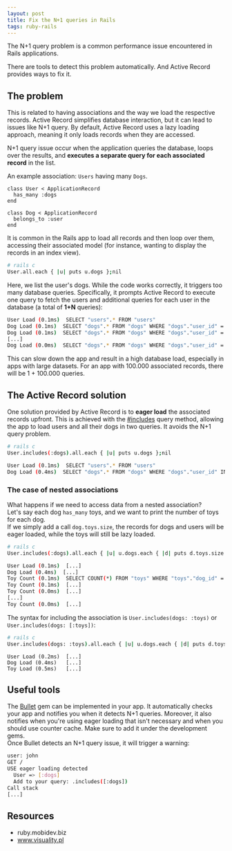 ```yaml
---
layout: post
title: Fix the N+1 queries in Rails
tags: ruby-rails
---
```


The N+1 query problem is a common performance issue encountered in Rails applications.

There are tools to detect this problem automatically. And Active Record provides ways to fix it.

## The problem
This is related to having associations and the way we load the respective records. Active Record simplifies database interaction, but it can lead to issues like N+1 query. By default, Active Record uses a lazy loading approach, meaning it only loads records when they are accessed. 

N+1 query issue occur when the application queries the database, loops over the results, and **executes a separate query for each associated record** in the list. 

An example association: `Users` having many `Dogs`. 

```
class User < ApplicationRecord
  has_many :dogs
end

class Dog < ApplicationRecord
  belongs_to :user
end
```

It is common in the Rails app to load all records and then loop over them, accessing their associated model (for instance, wanting to display the records in an index view).   
```sh
# rails c
User.all.each { |u| puts u.dogs };nil
```
Here, we list the user's dogs. While the code works correctly, it triggers too many database queries. Specifically, it prompts Active Record to execute one query to fetch the users and additional queries for each user in the database (a total of **1+N** queries):
```sh
User Load (0.1ms)  SELECT "users".* FROM "users"
Dog Load (0.1ms)  SELECT "dogs".* FROM "dogs" WHERE "dogs"."user_id" = ?  [["user_id", 1]]
Dog Load (0.1ms)  SELECT "dogs".* FROM "dogs" WHERE "dogs"."user_id" = ?  [["user_id", 2]]
[...]
Dog Load (0.0ms)  SELECT "dogs".* FROM "dogs" WHERE "dogs"."user_id" = ?  [["user_id", 300]]
```

This can slow down the app and result in a high database load, especially in apps with large datasets. 
For an app with 100.000 associated records, there will be 1 + 100.000 queries.

## The Active Record solution
One solution provided by Active Record is to **eager load** the associated records upfront. This is achieved with the [#includes](https://apidock.com/rails/ActiveRecord/QueryMethods/includes) query method, allowing the app to load users and all their dogs in two queries. It avoids the N+1 query problem.

```sh
# rails c
User.includes(:dogs).all.each { |u| puts u.dogs };nil
```

```sh
User Load (0.1ms)  SELECT "users".* FROM "users"
Dog Load (0.4ms)  SELECT "dogs".* FROM "dogs" WHERE "dogs"."user_id" IN (?, ?, ?, ?, ?, ?, ?, ?, ?, ?)  [["user_id", 1], ["user_id", 2], ["user_id", 3], ["user_id", 4], ["user_id", 5], ["user_id", 6], ["user_id", 7], ["user_id", 8], ["user_id", 9], ["user_id", 10]]
```

### The case of nested associations
What happens if we need to access data from a nested association?   
Let's say each dog `has_many` toys, and we want to print the number of toys for each dog.   
If we simply add a call `dog.toys.size`, the records for dogs and users will be eager loaded, while the toys will still be lazy loaded.
```sh
# rails c
User.includes(:dogs).all.each { |u| u.dogs.each { |d| puts d.toys.size } };nil
```
```sh
User Load (0.1ms)  [...]
Dog Load (0.4ms)  [...]
Toy Count (0.1ms)  SELECT COUNT(*) FROM "toys" WHERE "toys"."dog_id" = ?  [["dog_id", 1]]
Toy Count (0.1ms)  [...] 
Toy Count (0.0ms)  [...]
[...]
Toy Count (0.0ms)  [...]
```
The syntax for including the association is `User.includes(dogs: :toys)` or `User.includes(dogs: [:toys])`:
```sh
# rails c
User.includes(dogs: :toys).all.each { |u| u.dogs.each { |d| puts d.toys.size } };nil
```

```shell
User Load (0.2ms)  [...]
Dog Load (0.4ms)   [...]
Toy Load (0.5ms)   [...]
```

## Useful tools

The [Bullet](https://github.com/flyerhzm/bullet) gem can be implemented in your app. It automatically checks your app and notifies you when it detects N+1 queries. Moreover, it also notifies when you're using eager loading that isn't necessary and when you should use counter cache. Make sure to add it under the development gems.   
Once Bullet detects an N+1 query issue, it will trigger a warning:
```sh
user: john
GET /
USE eager loading detected
  User => [:dogs]
  Add to your query: .includes([:dogs])
Call stack
[...]
```

<!-- # When N+1 is this not a problem? -->

## Resources
- ruby.mobidev.biz
- www.visuality.pl